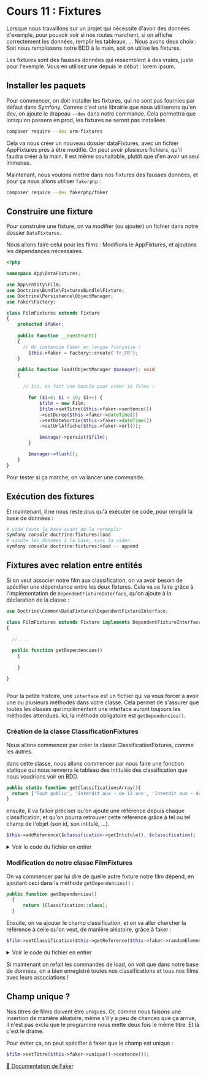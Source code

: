 # Cours 11 : Fixtures

Lorsque nous travaillons sur un projet qui nécessite d'avoir des données d'exemple, pour pouvoir voir si nos routes marchent, si on affiche correctement les données, remplir les tableaux, ... Nous avons deux choix : Soit nous remplissons notre BDD à la main, soit on utilise les fixtures.

Les fixtures sont des fausses données qui ressemblent à des vraies, juste pour l'exemple. Vous en utilisez une depuis le début : lorem ipsum.

## Installer les paquets
Pour commencer, on doit installer les fixtures, qui ne sont pas fournies par défaut dans Symfony. Comme c'est une librairie que nous utiliserons qu'en dev, on ajoute le drapeau `--dev` dans notre commande. Cela permettra que lorsqu'on passera en prod, les fixtures ne seront pas installées.

```bash
composer require --dev orm-fixtures
```
Cela va nous créer un nouveau dossier dataFixtures, avec un fichier AppFixtures près à être modifié.
On peut avoir plusieurs fichiers, qu'il faudra créer à la main. Il est même souhaitable, plutôt que d'en avoir un seul immense.

Maintenant, nous voulons mettre dans nos fixtures des fausses données, et pour ça nous allons utiliser `fakerphp` :

```bash
composer require --dev fakerphp/faker
```

## Construire une fixture

Pour construire une fixture, on va modifier (ou ajouter) un fichier dans notre dossier `DataFixtures`.

Nous allons faire celui pour les films : Modifions le AppFixtures, et ajoutons les dépendances nécessaires.

```php
<?php

namespace App\DataFixtures;

use App\Entity\Film;
use Doctrine\Bundle\FixturesBundle\Fixture;
use Doctrine\Persistence\ObjectManager;
use Faker\Factory;

class FilmFixtures extends Fixture
{
    protected $faker;
    
    public function __construct()
    {
      // On instancie Faker en langue française :
        $this->faker = Factory::create('fr_FR');
    }

    public function load(ObjectManager $manager): void
    {

      // Ici, on fait une boucle pour créer 10 films :

        for ($i=0; $i < 10; $i++) { 
            $film = new Film;
            $film->setTitre($this->faker->sentence())
            ->setDuree($this->faker->dateTime())
            ->setDateSortie($this->faker->dateTime())
            ->setUrlAffiche($this->faker->url());

            $manager->persist($film);
        }

        $manager->flush();
    }
}
```

Pour tester si ça marche, on va lancer une commande.

## Exécution des fixtures
Et maintenant, il ne nous reste plus qu'à exécuter ce code, pour remplir la base de données :

```bash
# vide toute la base avant de la reremplir
symfony console doctrine:fixtures:load 
# ajoute les données à la base, sans la vider.
symfony console doctrine:fixtures:load -- append 
```

## Fixtures avec relation entre entités
Si on veut associer notre film aux classification, on va avoir besoin de spécifier une dépendance entre les deux fixtures. Cela va se faire grâce à l'implémentation de `DependentFixtureInterface`, qu'on ajoute à la déclaration de la classe :

```php
use Doctrine\Common\DataFixtures\DependentFixtureInterface;

class FilmFixtures extends Fixture implements DependentFixtureInterface
{
  
  // ...

  public function getDependencies()
    {
        
    }

}
  
```

Pour la petite histoire, une `interface` est un fichier qui va vous forcer à avoir une ou plusieurs méthodes dans votre classe. Cela permet de s'assurer que toutes les classes qui implémentent une interface auront toujours les méthodes attendues. Ici, la méthode obligatoire est `getDependencies()`.

### Création de la classe ClassificationFixtures

Nous allons commencer par créer la classe ClassificationFixtures, comme les autres. 

dans cette classe, nous allons commencer par nous faire une fonction statique qui nous renverra le tableau des intitulés des classification que nous voudrions voir en BDD. 

```php
public static function getClassificationsArray(){
  return ['Tout public', 'Interdit aux - de 12 ans', 'Interdit aux - de 16 ans', 'Interdit aux - de 18 ans'];
}
```

ensuite, il va falloir préciser qu'on ajoute une référence depuis chaque classification, et qu'on pourra retrouver cette référence grâce à tel ou tel champ de l'objet (son id, son intitulé, ...).

```php
$this->addReference($classification->getIntitule(), $classification);
```
<details>
<summary>Voir le code du fichier en entier</summary>

```php
<?php

namespace App\DataFixtures;

use App\Entity\Classification;
use Doctrine\Bundle\FixturesBundle\Fixture;
use Doctrine\Persistence\ObjectManager;
use Faker\Factory;

class ClassificationFixtures extends Fixture
{
    protected $faker;
    
    public function __construct()
    {
        $this->faker = Factory::create('fr_FR');
    }

    public function load(ObjectManager $manager): void
    {


        for ($i=0; $i < sizeof(self::getClassificationsArray()); $i++) { 
            $classification = new Classification;
            $classification->setIntitule(self::getClassificationsArray()[$i])
            ->setAvertissement($this->faker->sentence());

            $manager->persist($classification);

            $this->addReference($classification->getIntitule(), $classification);
        }

        $manager->flush();
    }

    public static function getClassificationsArray(){
      return ['Tout public', 'Interdit aux - de 12 ans', 'Interdit aux - de 16 ans', 'Interdit aux - de 18 ans'];
    }
}

```

</details>

### Modification de notre classe FilmFixtures

On va commencer par lui dire de quelle autre fixture notre film dépend, en ajoutant ceci dans la méthode `getDependencies()` :

```php
public function getDependencies()
  {
      return [Classification::class];
  }
```
Ensuite, on va ajouter le champ classification, et on va aller chercher la référence à celle qu'on veut, de manière aléatoire, grâce à faker :

```php
$film->setClassification($this->getReference($this->faker->randomElement(ClassificationFixtures::getClassificationsArray())))
```
<details>
<summary>Voir le code du fichier en entier</summary>

```php
<?php

namespace App\DataFixtures;

use App\Entity\Film;
use Doctrine\Bundle\FixturesBundle\Fixture;
use Doctrine\Common\DataFixtures\DependentFixtureInterface;
use Doctrine\Persistence\ObjectManager;
use Faker\Factory;

class FilmFixtures extends Fixture implements DependentFixtureInterface
{
    protected $faker;
    
    public function __construct()
    {
        $this->faker = Factory::create('fr_FR');
    }

    public function load(ObjectManager $manager): void
    {

        for ($i=0; $i < 10; $i++) { 
            $film = new Film;
            $film->setTitre($this->faker->sentence())
            ->setDuree($this->faker->dateTime())
            ->setDateSortie($this->faker->dateTime())
            ->setUrlAffiche($this->faker->url())
            ->setClassification($this->getReference($this->faker->randomElement(ClassificationFixtures::getClassificationsArray())));
        }

        $manager->flush();
    }

    public function getDependencies()
    {
        return [ClassificationFixtures::class];
    }
}
```
</details>

Si maintenant on refait les commandes de load, on voit que dans notre base de données, on a bien enregistré toutes nos classifications et tous nos films avec leurs associations ! 


## Champ unique ?
Nos titres de films doivent être uniques. Or, comme nous faisons une insertion de manière aléatoire, même s'il y a peu de chances que ça arrive, il n'est pas exclu que le programme nous mette deux fois le même titre. Et là c'est le drame.

Pour éviter ça, on peut spécifier à faker que le champ est unique : 

```php
$film->setTitre($this->faker->unique()->sentence());
```

[📜 Documentation de Faker](https://fakerphp.github.io/)